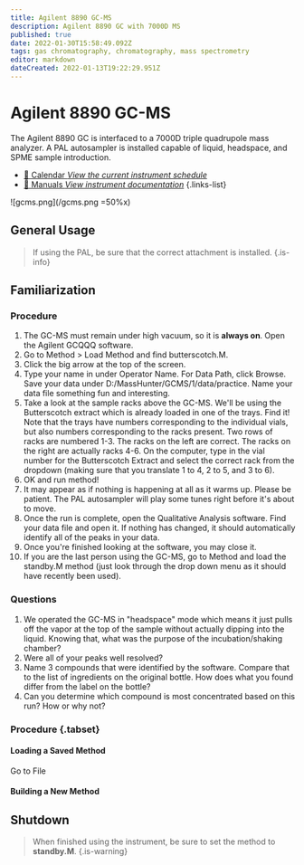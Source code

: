 ```yaml
---
title: Agilent 8890 GC-MS
description: Agilent 8890 GC with 7000D MS
published: true
date: 2022-01-30T15:58:49.092Z
tags: gas chromatography, chromatography, mass spectrometry
editor: markdown
dateCreated: 2022-01-13T19:22:29.951Z
---
```


# Agilent 8890 GC-MS
The Agilent 8890 GC is interfaced to a 7000D triple quadrupole mass analyzer. A PAL autosampler is installed capable of liquid, headspace, and SPME sample introduction.

- [:calendar: Calendar *View the current instrument schedule*](https://instrumentschedule.com/fom/viewonly?eid=2338&p=t1KelxxGan)
- [:book: Manuals *View instrument documentation*](https://huskiesbloomu.sharepoint.com/:f:/s/chem/Eo8ei4C4hEBPtwPJfns7mI0BiMMpSgB_ErzjQQ6LtRDLvw?e=fuEzIz)
{.links-list}

![gcms.png](/gcms.png =50%x)

## General Usage
> If using the PAL, be sure that the correct attachment is installed. {.is-info}

## Familiarization

### Procedure

 1. The GC-MS must remain under high vacuum, so it is **always on**. Open the
    Agilent GCQQQ software.
 2. Go to Method > Load Method and find butterscotch.M.
 3. Click the big arrow at the top of the screen.
 4. Type your name in under Operator Name. For Data Path, click Browse. Save
    your data under D:/MassHunter/GCMS/1/data/practice. Name your data file
    something fun and interesting.
 5. Take a look at the sample racks above the GC-MS. We'll be using the
    Butterscotch extract which is already loaded in one of the trays. Find it!
    Note that the trays have numbers corresponding to the individual vials, but
    also numbers corresponding to the racks present. Two rows of racks are
    numbered 1-3. The racks on the left are correct. The racks on the right are
    actually racks 4-6. On the computer, type in the vial number for the
    Butterscotch Extract and select the correct rack from the dropdown (making
    sure that you translate 1 to 4, 2 to 5, and 3 to 6).
 6. OK and run method!
 7. It may appear as if nothing is happening at all as it warms up. Please be
    patient. The PAL autosampler will play some tunes right before it's about to
    move.
 8. Once the run is complete, open the Qualitative Analysis software. Find your
    data file and open it. If nothing has changed, it should automatically
    identify all of the peaks in your data.
 9. Once you're finished looking at the software, you may close it.
10. If you are the last person using the GC-MS, go to Method and load the
    standby.M method (just look through the drop down menu as it should have
    recently been used).

### Questions

 1. We operated the GC-MS in "headspace" mode which means it just pulls off the
    vapor at the top of the sample without actually dipping into the liquid.
    Knowing that, what was the purpose of the incubation/shaking chamber?
 2. Were all of your peaks well resolved?
 3. Name 3 compounds that were identified by the software. Compare that to the
    list of ingredients on the original bottle. How does what you found differ
    from the label on the bottle?
 4. Can you determine which compound is most concentrated based on this run?
    How or why not?

### Procedure {.tabset}

#### Loading a Saved Method

Go to File

#### Building a New Method

## Shutdown

> When finished using the instrument, be sure to set the method to **standby.M**.
{.is-warning}
